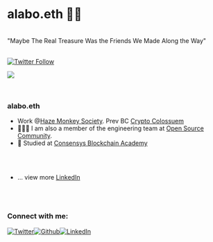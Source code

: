 # alabo.eth 👋🏼 

<br/>
"Maybe The Real Treasure Was the Friends We Made Along the Way"
<br/>
<br/>

[![Twitter Follow](https://img.shields.io/twitter/follow/alabobriggs_?color=1DA1F2&logo=twitter&style=for-the-badge)](https://twitter.com/intent/follow?original_referer=https%3A%2F%2Fgithub.com%2Falabobriggs&screen_name=0xavm)

![](https://komarev.com/ghpvc/?username=alabobriggs)

<br/>

### alabo.eth

- Work @[Haze Monkey Society](https://www.hazemonkeysociety.com/). Prev BC [Crypto Colossuem](https://www.cryptocolosseum.com/)
- 👷🏾‍♀️ I am also a member of the engineering team at [Open Source Community](https://twitter.com/oscafrica?lang=en).
- 📝 Studied at [Consensys Blockchain Academy](https://consensys.net/academy/)
<br/>
<br/>

- ... view more [LinkedIn](https://www.linkedin.com/in/alabo-briggs-31744a161/)

<br/>
<br/>

### Connect with me:


<a href="https://twitter.com/0xavm" target="_blank"><img alt="Twitter" src="https://img.shields.io/badge/-Twitter-1DA1F2?logo=twitter&logoColor=white&style=flat-square" /></a><a href="https://github.com/alabobriggs" target="_blank"><img alt="Github" src="https://img.shields.io/badge/-GitHub-181717?&style=flat-square&logo=github&logoColor=white" /><a href="https://www.linkedin.com/in/alabo-briggs-31744a161/" target="_blank"><img alt="LinkedIn" src="https://img.shields.io/badge/-LinkedIn-0A66C2?&style=flat-square&logo=linkedin&logoColor=white" />
</a>

<br/>
<br/>
